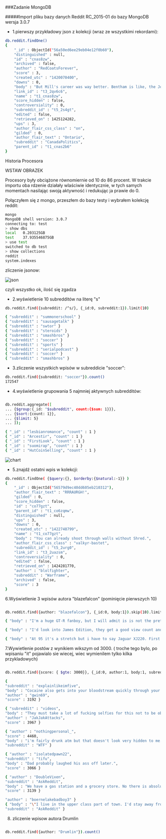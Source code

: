 ###Zadanie MongoDB

#####Import pliku bazy danych Reddit RC_2015-01 do bazy MongoDB wersja 3.0.7

* 1.pierwszy przykładowy json z kolekcji (wraz ze wszystkimi rekordami):
```sh
db.reddit.findOne()
{
	"_id" : ObjectId("56a50ed6ee29eb04e12f0b60"),
	"distinguished" : null,
	"id" : "cnas8zw",
	"archived" : false,
	"author" : "RedCoatsForever",
	"score" : 3,
	"created_utc" : "1420070400",
	"downs" : 0,
	"body" : "But Mill's career was way better. Bentham is like, the Joseph Smith to Mill's Brigham Young.",
	"link_id" : "t3_2qv6c6",
	"name" : "t1_cnas8zw",
	"score_hidden" : false,
	"controversiality" : 0,
	"subreddit_id" : "t5_2s4gt",
	"edited" : false,
	"retrieved_on" : 1425124282,
	"ups" : 3,
	"author_flair_css_class" : "on",
	"gilded" : 0,
	"author_flair_text" : "Ontario",
	"subreddit" : "CanadaPolitics",
	"parent_id" : "t1_cnas2b6"
}

```
Historia Procesora

WSTAW OBRAZEK

Procesory były obciążone równomiernie od 10 do 86 procent. W trakcie importu oba rdzenie działały wlaściwie identycznie, w tych samych momentach nasilając swoją aktywność i redukując ja prawie do 0.

Połączyłem się z mongo, przeszłem do bazy testy i wybrałem kolekcję reddit:
```sh
mongo
MongoDB shell version: 3.0.7
connecting to: test
> show dbs
local	0.203125GB
test	37.935546875GB
> use test
switched to db test
> show collections
reddit
system.indexes
```
zliczenie jsonow:

![json](img/obraz3.png)

czyli wszystko ok, ilość się zgadza


* 2.wyświetlenie 10 subredditów na literę "s"
```sh
db.reddit.find({subreddit: /^s/}, {_id:0, subreddit:1}).limit(10)

{ "subreddit" : "summonerschool" }
{ "subreddit" : "sausagetalk" }
{ "subreddit" : "swtor" }
{ "subreddit" : "steroids" }
{ "subreddit" : "smashbros" }
{ "subreddit" : "soccer" }
{ "subreddit" : "sports" }
{ "subreddit" : "serialpodcast" }
{ "subreddit" : "soccer" }
{ "subreddit" : "smashbros" }

```
* 3.zliczenie wszystkich wpisów w subreddicie "soccer":
```sh
db.reddit.find({subreddit: "soccer"}).count()
172547

```
* 4.wyświetlenie grupowania 5 najmniej aktywnych subredditów:
```sh

db.reddit.aggregate([ 
... {$group:{_id: "$subreddit", count:{$sum: 1}}},
... {$sort:{count: 1}},
... {$limit: 5}
... ]);

{ "_id" : "lesbianromance", "count" : 1 }
{ "_id" : "Arcestir", "count" : 1 }
{ "_id" : "FirstLook", "count" : 1 }
{ "_id" : "suomirap", "count" : 1 }
{ "_id" : "HutCoinSelling", "count" : 1 }

```
![chart](img/chart1.png)

* 5.znajdź ostatni wpis w kolekcji:
```sh
db.reddit.findOne( {$query:{}, $orderby:{$natural:-1}} )
{
	"_id" : ObjectId("56579d9ec40dd605eb210312"),
	"author_flair_text" : "RRRAURGH!",
	"gilded" : 0,
	"score_hidden" : false,
	"id" : "co77gzt",
	"parent_id" : "t1_co6zqmw",
	"distinguished" : null,
	"ups" : 3,
	"downs" : 0,
	"created_utc" : "1422748799",
	"name" : "t1_co77gzt",
	"body" : "You can already shoot through walls without Shred.",
	"author_flair_css_class" : "valkyr-bastet",
	"subreddit_id" : "t5_2urg0",
	"link_id" : "t3_2uazsm",
	"controversiality" : 0,
	"edited" : false,
	"retrieved_on" : 1424281770,
	"author" : "blolfighter",
	"subreddit" : "Warframe",
	"archived" : false,
	"score" : 3
}


```
6.Wyświetlenie 3 wpisów autora "blazefalcon" (pominięcie pierwszych 10)

```sh

db.reddit.find({author: "blazefalcon"}, {_id:0, body:1}).skip(10).limit(3)

{ "body" : "I'm a huge GT-R fanboy, but I will admit is is not the prettiest car. That being said, it's not ugly, it's an incredible car, and who cares what other people think if you like it. My friends all tell me that my Firebird looks like a catfish, but I love it and that's all I care about. They're not footing the bill, their opinion on looks shouldn't matter. " }

{ "body" : "I'd look into James Edition, they get a good view count and it's like Craigslist for the wealthy. " }

{ "body" : "At 95 it's a stretch but i have to say Jaguar XJ220. First car I ever fell  in love with. " }

```
 7.Wywietlenie postów z wynikiem wikszym od 3000. ( troche tego bylo, po wpisaniu "it" pojawialo sie wiecej, wiec wymienilem tylko kilka przykladowych)
 
 ```sh
 
db.reddit.find({score: { $gte: 3000}}, {_id:0, author:1, body:1, subreddit:1, score:1});

{ 
"subreddit" : "explainlikeimfive", 
"body" : "Cocaine also gets into your bloodstream quickly through your mouth and if it is of high quality you can feel it's effects rather quickly.\n\nSource: uh....", 
"author" : "gwin69", 
"score" : 3192 }

{ "subreddit" : "videos", 
"body" : "They must take a lot of fucking selfies for this not to be obvious every time she tries.", 
"author" : "JakJakAttacks", 
"score" : 3967 }

{ "author" : "nothingpersonal_", 
"score" : 4460, 
"body" : "i'm fairly drunk atm but that doesn't look very hidden to me.", 
"subreddit" : "WTF" }

{ "author" : "isolatedpawn22", 
"subreddit" : "tifu", 
"body" : "Dad probably laughed his ass off later.", 
"score" : 3066 }

{ "author" : "DoubleVixen", 
"subreddit" : "AskReddit", 
"body" : "We have a gas station and a grocery store. No there is absolutely no reason to stay here. Please take me with you.", 
"score" : 3139 }
 
"author" : "boernelakebadboy3" }
{ "body" : "\"I live in the upper class part of town. I'd stay away from the southern part of.. Oh what am I saying, you probably live there.\"\n\nJust enough to make you hate me and head down there to spite me.", "author" : "djilluminate", "score" : 3069, 
"subreddit" : "AskReddit" }

```
8. zliczenie wpisow autora Drumlin
```sh

db.reddit.find({author: "Drumlin"}).count()

```


